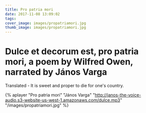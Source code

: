 ```yaml
---
title: Pro patria mori
date: 2017-11-08 13:09:02
tags:
cover_image: images/propatriamori.jpg
thumb_image: images/propatriamori.jpg
---
```

# Dulce et decorum est, pro patria mori, a poem by Wilfred Owen, narrated by János Varga

Translated - It is sweet and proper to die for one's country. 

{% aplayer "Pro patria mori" "János Varga" "http://janos-the-voice-audio.s3-website-us-west-1.amazonaws.com/dulce.mp3" "/images/propatriamori.jpg"  %}
